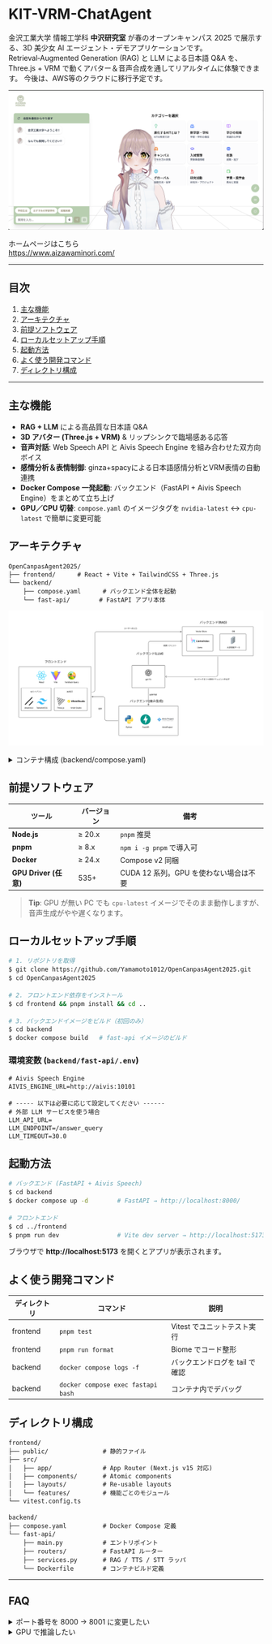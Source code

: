 # KIT-VRM-ChatAgent

金沢工業大学 情報工学科 **中沢研究室** が春のオープンキャンパス 2025 で展示する、3D 美少女 AI エージェント・デモアプリケーションです。Retrieval‑Augmented Generation (RAG) と LLM による日本語 Q&A を、Three.js + VRM で動くアバター＆音声合成を通してリアルタイムに体験できます。
今後は、AWS等のクラウドに移行予定です。

![app](docs/app.png)

ホームページはこちら  
https://www.aizawaminori.com/

---

## 目次
1. [主な機能](#主な機能)  
2. [アーキテクチャ](#アーキテクチャ)  
3. [前提ソフトウェア](#前提ソフトウェア)  
4. [ローカルセットアップ手順](#ローカルセットアップ手順)  
5. [起動方法](#起動方法)  
6. [よく使う開発コマンド](#よく使う開発コマンド)  
7. [ディレクトリ構成](#ディレクトリ構成)

---

## 主な機能
- **RAG + LLM** による高品質な日本語 Q&A
- **3D アバター (Three.js + VRM)** & リップシンクで臨場感ある応答
- **音声対話**: Web Speech API と Aivis Speech Engine を組み合わせた双方向ボイス
- **感情分析＆表情制御**: ginza+spacyによる日本語感情分析とVRM表情の自動連携
- **Docker Compose 一発起動**: バックエンド（FastAPI + Aivis Speech Engine）をまとめて立ち上げ
- **GPU／CPU 切替**: `compose.yaml` のイメージタグを `nvidia-latest` ↔︎ `cpu-latest` で簡単に変更可能

## アーキテクチャ
```text
OpenCanpasAgent2025/
├── frontend/      # React + Vite + TailwindCSS + Three.js
└── backend/
    ├── compose.yaml      # バックエンド全体を起動
    └── fast-api/        # FastAPI アプリ本体
```

![architecture](docs/arch.png)

<details>
<summary>コンテナ構成 (backend/compose.yaml)</summary>

```yaml
version: "3.8"
services:
  aivis:   # Aivis Speech Engine (音声合成 / 音声認識)
    image: ghcr.io/aivis-project/aivisspeech-engine:cpu-latest  # ← GPU 環境では :nvidia-latest に変更
    ports:
      - "10101:10101"
  fastapi: # RAG + LLM + REST API
    build: ./fast-api
    ports:
      - "8000:8000"   # ホスト側も 8000 で公開
    environment:
      - AIVIS_ENGINE_URL=http://aivis:10101
    depends_on:
      aivis:
        condition: service_healthy
```

</details>

## 前提ソフトウェア
| ツール | バージョン | 備考 |
| ------ | ---------- | ---- |
| **Node.js** | ≥ 20.x | `pnpm` 推奨 |
| **pnpm** | ≥ 8.x | `npm i -g pnpm` で導入可 |
| **Docker** | ≥ 24.x | Compose v2 同梱 |
| **GPU Driver (任意)** | 535+ | CUDA 12 系列。GPU を使わない場合は不要 |

> **Tip**: GPU が無い PC でも `cpu-latest` イメージでそのまま動作しますが、音声生成がやや遅くなります。

## ローカルセットアップ手順
```bash
# 1. リポジトリを取得
$ git clone https://github.com/Yamamoto1012/OpenCanpasAgent2025.git
$ cd OpenCanpasAgent2025

# 2. フロントエンド依存をインストール
$ cd frontend && pnpm install && cd ..

# 3. バックエンドイメージをビルド（初回のみ）
$ cd backend
$ docker compose build   # fast-api イメージのビルド
```

### 環境変数 (`backend/fast-api/.env`)
```env
# Aivis Speech Engine
AIVIS_ENGINE_URL=http://aivis:10101

# ----- 以下は必要に応じて設定してください ------
# 外部 LLM サービスを使う場合
LLM_API_URL=
LLM_ENDPOINT=/answer_query
LLM_TIMEOUT=30.0
```

## 起動方法
```bash
# バックエンド (FastAPI + Aivis Speech)
$ cd backend
$ docker compose up -d        # FastAPI → http://localhost:8000/

# フロントエンド
$ cd ../frontend
$ pnpm run dev                # Vite dev server → http://localhost:5173/
```
ブラウザで **http://localhost:5173** を開くとアプリが表示されます。

## よく使う開発コマンド
| ディレクトリ | コマンド | 説明 |
| ------------ | -------- | ---- |
| frontend | `pnpm test` | Vitest でユニットテスト実行 |
| frontend | `pnpm run format` | Biome でコード整形 |
| backend  | `docker compose logs -f` | バックエンドログを tail で確認 |
| backend  | `docker compose exec fastapi bash` | コンテナ内でデバッグ |

## ディレクトリ構成
```text
frontend/
├── public/               # 静的ファイル
├── src/
│   ├── app/              # App Router (Next.js v15 対応)
│   ├── components/       # Atomic components
│   ├── layouts/          # Re‑usable layouts
│   └── features/         # 機能ごとのモジュール
└── vitest.config.ts

backend/
├── compose.yaml          # Docker Compose 定義
└── fast-api/
    ├── main.py           # エントリポイント
    ├── routers/          # FastAPI ルーター
    ├── services.py       # RAG / TTS / STT ラッパ
    └── Dockerfile        # コンテナビルド定義
```

---

## FAQ
<details>
<summary>ポート番号を 8000 → 8001 に変更したい</summary>

`backend/compose.yaml` の `fastapi` サービス行を `- "8001:8000"` に書き換えてください。フロントエンドの `.env` または `LLM_API_URL` も合わせて変更が必要です。

</details>

<details>
<summary>GPU で推論したい</summary>

1. NVIDIA Docker Toolkit をインストール。
2. `backend/compose.yaml` の `aivis` イメージタグを `nvidia-latest` に変更。
3. `docker compose up -d --build` で再起動。

</details>
